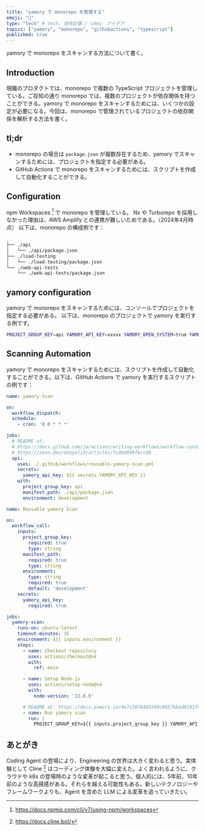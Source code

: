 ```yaml
---
title: "yamory で monorepo を管理する"
emoji: "🦎"
type: "tech" # tech: 技術記事 / idea: アイデア
topics: ["yamory", "monorepo", "githubactions", "typescript"]
published: true
---
```


yamory で monorepo をスキャンする方法について書く。

## Introduction

現職のプロダクトでは、monorepo で複数の TypeScript プロジェクトを管理している。ご存知の通り monorepo では、複数のプロジェクトが依存関係を持つことができる。yamory で monorepo をスキャンするためには、いくつかの設定が必要になる。今回は、monorepo で管理されているプロジェクトの依存関係を解析する方法を書く。

## tl;dr

- monorepo の場合は `package.json` が複数存在するため、yamory でスキャンするためには、プロジェクトを指定する必要がある。
- GitHub Actions で monorepo をスキャンするためには、スクリプトを作成して自動化することができる。

## Configuration

npm Workspaces [^1] で monorepo を管理している。
Nx や Turborepo を採用しなかった理由は、AWS Amplify との連携が難しいためである。（2024年4月時点）
以下は、monorepo の構成例です：

```bash
.
├── ./api
│   └── ./api/package.json
├── ./load-testing
│   └── ./load-testing/package.json
└── ./web-api-tests
    └── ./web-api-tests/package.json
```

## yamory configuration

yamory で monorepo をスキャンするためには、コンソールでプロジェクトを指定する必要がある。
以下は、monorepo のプロジェクトで yamory を実行する例です。

```bash
PROJECT_GROUP_KEY=api YAMORY_API_KEY=xxxxx YAMORY_OPEN_SYSTEM=true YAMORY_DISTRIBUTED=true bash -c "$(curl -sSf -L https://localscanner.yamory.io/script/npm)" -- --manifest ./api/package.json
```

## Scanning Automation

yamory で monorepo をスキャンするためには、スクリプトを作成して自動化することができる。以下は、GitHub Actions で yamory を実行するスクリプトの例です：

```yaml
name: yamory Scan

on:
  workflow_dispatch:
  schedule:
    - cron: '0 0 * * *'

jobs:
  # README at:
  # https://docs.github.com/ja/actions/writing-workflows/workflow-syntax-for-github-actions#example-of-onworkflow_callsecrets
  # https://zenn.dev/dzeyelid/articles/fc4bd999fbccd8
  api:
    uses: ./.github/workflows/reusable-yamory-scan.yml
    secrets:
      yamory_api_key: ${{ secrets.YAMORY_API_KEY }}
    with:
      project_group_key: api
      manifest_path: ./api/package.json
      environment: development
```

```yaml
name: Reusable yamory Scan

on:
  workflow_call:
    inputs:
      project_group_key:
        required: true
        type: string
      manifest_path:
        required: true
        type: string
      environment:
        type: string
        required: true
        default: 'development'
    secrets:
      yamory_api_key:
        required: true

jobs:
  yamory-scan:
    runs-on: ubuntu-latest
    timeout-minutes: 15
    environment: ${{ inputs.environment }}
    steps:
      - name: Checkout repository
        uses: actions/checkout@v4
        with:
          ref: main

      - name: Setup Node.js
        uses: actions/setup-node@v4
        with:
          node-version: '22.8.0'

      # README at: https://docs.yamory.io/4e7c5078485249c8857bbed0191fe8a8
      - name: Run yamory scan
        run: |
          PROJECT_GROUP_KEY=${{ inputs.project_group_key }} YAMORY_API_KEY=${{ secrets.yamory_api_key }} YAMORY_OPEN_SYSTEM=true YAMORY_DISTRIBUTED=true bash -c "$(curl -sSf -L https://localscanner.yamory.io/script/npm)" -- --manifest ${{ inputs.manifest_path }}
```

## あとがき

Coding Agent の登場により、Engineering の世界は大きく変わると思う。実体験として Cline [^2] はコーディング体験を大幅に変えた。よく言われるように、クラウドや k8s の登場時のような変革が起こると思う。個人的には、5年前、10年前のような高揚感がある。それらを越える可能性もある。新しいテクノロジーやフレームワークよりも、Agent を含めた LLM による変革を追っていきたい。

[^1]: https://docs.npmjs.com/cli/v7/using-npm/workspaces

[^2]: https://docs.cline.bot/
